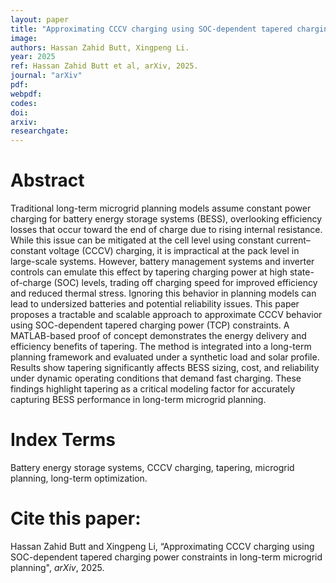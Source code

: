 ```yaml
---
layout: paper
title: "Approximating CCCV charging using SOC-dependent tapered charging power constraints in long-term microgrid planning"
image: 
authors: Hassan Zahid Butt, Xingpeng Li.
year: 2025
ref: Hassan Zahid Butt et al, arXiv, 2025.  
journal: "arXiv"
pdf: 
webpdf: 
codes: 
doi: 
arxiv: 
researchgate: 
---
```


# Abstract
Traditional long-term microgrid planning models assume constant power charging for battery energy storage systems (BESS), overlooking efficiency losses that occur toward the end of charge due to rising internal resistance. While this issue can be mitigated at the cell level using constant current–constant voltage (CCCV) charging, it is impractical at the pack level in large-scale systems. However, battery management systems and inverter controls can emulate this effect by tapering charging power at high state-of-charge (SOC) levels, trading off charging speed for improved efficiency and reduced thermal stress. Ignoring this behavior in planning models can lead to undersized batteries and potential reliability issues. This paper proposes a tractable and scalable approach to approximate CCCV behavior using SOC-dependent tapered charging power (TCP) constraints. A MATLAB-based proof of concept demonstrates the energy delivery and efficiency benefits of tapering. The method is integrated into a long-term planning framework and evaluated under a synthetic load and solar profile. Results show tapering significantly affects BESS sizing, cost, and reliability under dynamic operating conditions that demand fast charging. These findings highlight tapering as a critical modeling factor for accurately capturing BESS performance in long-term microgrid planning.

# Index Terms
Battery energy storage systems, CCCV charging, tapering, microgrid planning, long-term optimization.

# Cite this paper:
Hassan Zahid Butt and Xingpeng Li, “Approximating CCCV charging using SOC-dependent tapered charging power constraints in long-term microgrid planning", *arXiv*, 2025.

